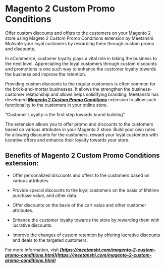 # Magento 2 Custom Promo Conditions
Offer custom discounts and offers to the customers on your Magento 2 store using Mageto 2 Custom Promo Conditions extension by Meetanshi. Motivate your loyal customers by rewarding them through custom promo and discounts.

In eCommerce, customer loyalty plays a vital role in taking the business to the next level. Appreciating the loyal customers through custom discounts and promotions is one such way to enhance the customer loyalty towards the business and improve the retention.

Providing custom discounts to the regular customers is often common for the brick-and-mortar businesses. It allows the strengthen the business-customer relationship and allows helps solidifying branding. Meetanshi has developed ***[Magento 2 Custom Promo Conditions](https://meetanshi.com/magento-2-custom-promo-conditions.html)*** extension to allow such functionality to the customers in your online store.

“Customer Loyalty is the first step towards brand building”

The extension allows you to offer promo and discounts to the customers based on various attributes in your Magento 2 store. Build your own rules for allowing discounts for the customers, reward your loyal customers with lucrative offers and enhance their loyalty towards your store.

## Benefits of Magento 2 Custom Promo Conditions extension:

* Offer personalized discounts and offers to the customers based on various attributes.

* Provide special discounts to the loyal customers on the basis of lifetime purchase value, and other data.

* Offer discounts on the basis of the cart value and other customer attributes.

* Enhance the customer loyalty towards the store by rewarding them with lucrative discounts.

* Improve the changes of custom retention by offering lucrative discounts and deals to the targeted customers.

For more information, visit ***[https://meetanshi.com/magento-2-custom-promo-conditions.html](https://meetanshi.com/magento-2-custom-promo-conditions.html)***
